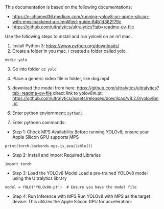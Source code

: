 This documentation is based on the following documentations: 
- https://n-ahamed36.medium.com/running-yolov8-on-apple-silicon-with-mps-backend-a-simplified-guide-84b1d382f79c
- https://github.com/ultralytics/ultralytics?tab=readme-ov-file

Use the following steps to install and run yolov8 on an m1 mac. 

1. Install Python 3: https://www.python.org/downloads/
2. Create a folder in you mac. I created a folder called yolo.

  `mkdir yolo`

3. Go into folder
`cd yolo`

4. Place a generic video file in folder, like dog.mp4

5. download the model from here: https://github.com/ultralytics/ultralytics?tab=readme-ov-file 
   direct link to yolov8m.pt: https://github.com/ultralytics/assets/releases/download/v8.2.0/yolov8m.pt

6. Enter python enviornment: 
`python3`

7. Enter pythonn commands: 

- Step 1: Check MPS Availability
Before running YOLOv8, ensure your Apple Silicon GPU supports MPS

```import torch
print(torch.backends.mps.is_available())
```

- Step 2: Install and import Required Libraries 
```from ultralytics import YOLO
import torch
```

- Step 3: Load the YOLOv8 Model
Load a pre-trained YOLOv8 model using the Ultralytics library

```from ultralytics import YOLO
model = YOLO('YOLOv8m.pt')  # Ensure you have the model file
```

- Step 4: Run Inference with MPS
Run YOLOv8 with MPS as the target device. This utilizes the Apple Silicon GPU for acceleration:

```results = model(source="input.mp4", show=True, conf=0.1, save=True, device='mps')
```
